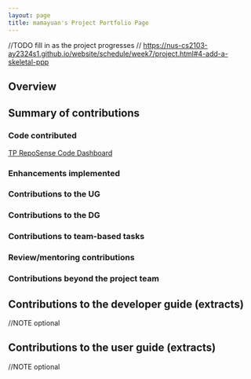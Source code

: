 ```yaml
---
layout: page
title: mamayuan's Project Portfolio Page
---
```


//TODO fill in as the project progresses
// https://nus-cs2103-ay2324s1.github.io/website/schedule/week7/project.html#4-add-a-skeletal-ppp

## Overview

## Summary of contributions

### Code contributed

[TP RepoSense Code Dashboard](https://nus-cs2103-ay2324s1.github.io/tp-dashboard/?search=rayshawntan&breakdown=false&sort=groupTitle%20dsc&sortWithin=title&since=2023-09-22&timeframe=commit&mergegroup=&groupSelect=groupByRepos)

### Enhancements implemented

### Contributions to the UG

### Contributions to the DG

### Contributions to team-based tasks

### Review/mentoring contributions

### Contributions beyond the project team

## Contributions to the developer guide (extracts)

//NOTE optional

## Contributions to the user guide (extracts)

//NOTE optional
